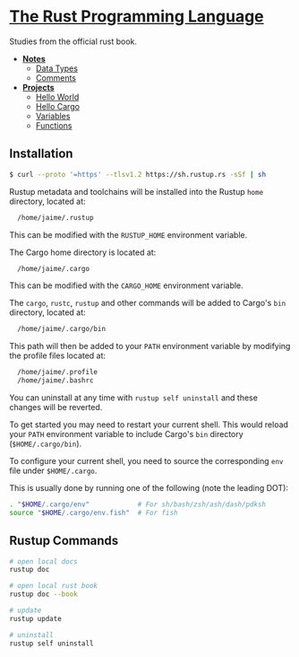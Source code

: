 # [The Rust Programming Language](https://doc.rust-lang.org/book/title-page.html)

Studies from the official rust book.

* [**Notes**](./notes/)
  * [Data Types](./notes/data-types.md)
  * [Comments](./notes/comments.md)
* [**Projects**](./projects/)
  * [Hello World](./projects/hello_world/)
  * [Hello Cargo](./projects/hello_cargo/)
  * [Variables](./projects/variables/)
  * [Functions](./projects/functions/)

## Installation

```bash
$ curl --proto '=https' --tlsv1.2 https://sh.rustup.rs -sSf | sh
```

Rustup metadata and toolchains will be installed into the Rustup
`home` directory, located at:

```bash
  /home/jaime/.rustup
```

This can be modified with the `RUSTUP_HOME` environment variable.

The Cargo home directory is located at:

```bash
  /home/jaime/.cargo
```

This can be modified with the `CARGO_HOME` environment variable.

The `cargo`, `rustc`, `rustup` and other commands will be added to
Cargo's `bin` directory, located at:

```bash
  /home/jaime/.cargo/bin
```

This path will then be added to your `PATH` environment variable by
modifying the profile files located at:

```bash
  /home/jaime/.profile
  /home/jaime/.bashrc
```

You can uninstall at any time with `rustup self uninstall` and
these changes will be reverted.

To get started you may need to restart your current shell.
This would reload your `PATH` environment variable to include
Cargo's `bin` directory (`$HOME/.cargo/bin`).

To configure your current shell, you need to source
the corresponding `env` file under `$HOME/.cargo`.

This is usually done by running one of the following (note the leading DOT):

```bash
. "$HOME/.cargo/env"            # For sh/bash/zsh/ash/dash/pdksh
source "$HOME/.cargo/env.fish"  # For fish
```

## Rustup Commands

```bash
# open local docs
rustup doc

# open local rust book
rustup doc --book

# update
rustup update

# uninstall
rustup self uninstall
```